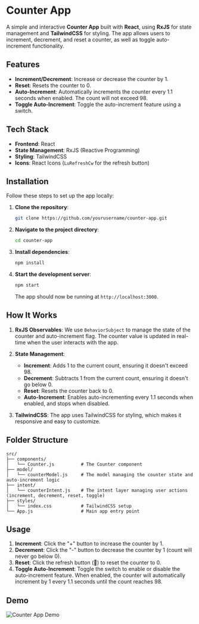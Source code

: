 
# Counter App

A simple and interactive **Counter App** built with **React**, using **RxJS** for state management and **TailwindCSS** for styling. The app allows users to increment, decrement, and reset a counter, as well as toggle auto-increment functionality.

## Features

- **Increment/Decrement**: Increase or decrease the counter by 1.
- **Reset**: Resets the counter to 0.
- **Auto-Increment**: Automatically increments the counter every 1.1 seconds when enabled. The count will not exceed 98.
- **Toggle Auto-Increment**: Toggle the auto-increment feature using a switch.

## Tech Stack

- **Frontend**: React
- **State Management**: RxJS (Reactive Programming)
- **Styling**: TailwindCSS
- **Icons**: React Icons (`LuRefreshCw` for the refresh button)

## Installation

Follow these steps to set up the app locally:

1. **Clone the repository**:

   ```bash
   git clone https://github.com/yourusername/counter-app.git
   ```

2. **Navigate to the project directory**:

   ```bash
   cd counter-app
   ```

3. **Install dependencies**:

   ```bash
   npm install
   ```

4. **Start the development server**:

   ```bash
   npm start
   ```

   The app should now be running at `http://localhost:3000`.

## How It Works

1. **RxJS Observables**: We use `BehaviorSubject` to manage the state of the counter and auto-increment flag. The counter value is updated in real-time when the user interacts with the app.
   
2. **State Management**:
   - **Increment**: Adds 1 to the current count, ensuring it doesn't exceed 98.
   - **Decrement**: Subtracts 1 from the current count, ensuring it doesn't go below 0.
   - **Reset**: Resets the counter back to 0.
   - **Auto-Increment**: Enables auto-incrementing every 1.1 seconds when enabled, and stops when disabled.

3. **TailwindCSS**: The app uses TailwindCSS for styling, which makes it responsive and easy to customize.

## Folder Structure

```
src/
├── components/
│   └── Counter.js          # The Counter component
├── model/
│   └── counterModel.js     # The model managing the counter state and auto-increment logic
├── intent/
│   └── counterIntent.js    # The intent layer managing user actions (increment, decrement, reset, toggle)
├── styles/
│   └── index.css           # TailwindCSS setup
└── App.js                  # Main app entry point
```

## Usage

1. **Increment**: Click the "+" button to increase the counter by 1.
2. **Decrement**: Click the "-" button to decrease the counter by 1 (count will never go below 0).
3. **Reset**: Click the refresh button (🔄) to reset the counter to 0.
4. **Toggle Auto-Increment**: Toggle the switch to enable or disable the auto-increment feature. When enabled, the counter will automatically increment by 1 every 1.1 seconds until the count reaches 98.

## Demo

![Counter App Demo](https://via.placeholder.com/600x400?text=Counter+App+Demo)



